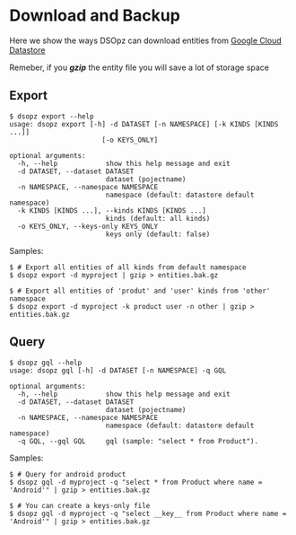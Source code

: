 # Download and Backup

Here we show the ways DSOpz can download entities from [Google Cloud Datastore](https://cloud.google.com/datastore/)

Remeber, if you ***gzip*** the entity file you will save a lot of storage space

## Export

```shell
$ dsopz export --help
usage: dsopz export [-h] -d DATASET [-n NAMESPACE] [-k KINDS [KINDS ...]]
                       [-o KEYS_ONLY]

optional arguments:
  -h, --help            show this help message and exit
  -d DATASET, --dataset DATASET
                        dataset (pojectname)
  -n NAMESPACE, --namespace NAMESPACE
                        namespace (default: datastore default namespace)
  -k KINDS [KINDS ...], --kinds KINDS [KINDS ...]
                        kinds (default: all kinds)
  -o KEYS_ONLY, --keys-only KEYS_ONLY
                        keys only (default: false)
```

Samples:

```shell
$ # Export all entities of all kinds from default namespace
$ dsopz export -d myproject | gzip > entities.bak.gz 

$ # Export all entities of 'produt' and 'user' kinds from 'other' namespace
$ dsopz export -d myproject -k product user -n other | gzip > entities.bak.gz 
```

## Query

```shell
$ dsopz gql --help
usage: dsopz gql [-h] -d DATASET [-n NAMESPACE] -q GQL

optional arguments:
  -h, --help            show this help message and exit
  -d DATASET, --dataset DATASET
                        dataset (pojectname)
  -n NAMESPACE, --namespace NAMESPACE
                        namespace (default: datastore default namespace)
  -q GQL, --gql GQL     gql (sample: "select * from Product").
```

Samples:

```shell
$ # Query for android product
$ dsopz gql -d myproject -q "select * from Product where name = 'Android'" | gzip > entities.bak.gz

$ # You can create a keys-only file
$ dsopz gql -d myproject -q "select __key__ from Product where name = 'Android'" | gzip > entities.bak.gz
```

